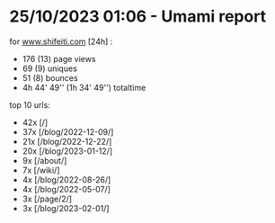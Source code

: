 # 25/10/2023 01:06 - Umami report
for www.shifeiti.com [24h] :

 - 176 (13) page views
 - 69 (9) uniques
 - 51 (8) bounces
 - 4h 44' 49'' (1h 34' 49'') totaltime


top 10 urls:
 - 42x [/]
 - 37x [/blog/2022-12-09/]
 - 21x [/blog/2022-12-22/]
 - 20x [/blog/2023-01-12/]
 - 9x [/about/]
 - 7x [/wiki/]
 - 4x [/blog/2022-08-26/]
 - 4x [/blog/2022-05-07/]
 - 3x [/page/2/]
 - 3x [/blog/2023-02-01/]


